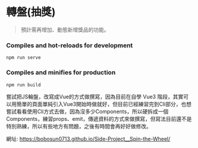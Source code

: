 # 轉盤(抽獎)
> 預計需再增加、動態新增獎品的功能。

### Compiles and hot-reloads for development
```
npm run serve
```

### Compiles and minifies for production
```
npm run build
```

嘗試把JS輪盤，改寫成Vue的方式做撰寫，因為目前在自學 Vue3 階段，其實可以用簡單的頁面單純引入Vue3開始時做就好，但目前已經練習完到Cli部分，也想嘗試看看使用Cli方式去做，因為沒多少Components，所以硬拆成一個Components，練習props、emit，傳遞資料的方式來做撰寫，但寫法目前還不是特別熟練，所以有些地方有問題，之後有時間會再好好做修改。

網址: https://bobosun0713.github.io/Side-Project__Spin-the-Wheel/

